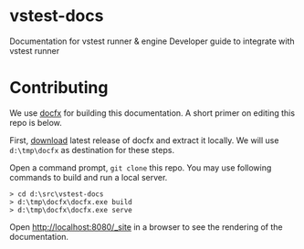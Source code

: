 # vstest-docs
Documentation for vstest runner &amp; engine
Developer guide to integrate with vstest runner

# Contributing
We use [docfx](https://github.com/dotnet/docfx/releases) for building this
documentation. A short primer on editing this repo is below.

First, [download](https://github.com/dotnet/docfx/releases) latest release of
docfx and extract it locally. We will use `d:\tmp\docfx` as destination for
these steps.

Open a command prompt, `git clone` this repo. You may use following commands to
build and run a local server.

```
> cd d:\src\vstest-docs
> d:\tmp\docfx\docfx.exe build
> d:\tmp\docfx\docfx.exe serve
```

Open [http://localhost:8080/_site](http://localhost:8080/_site) in a browser to see the rendering of the
documentation.
